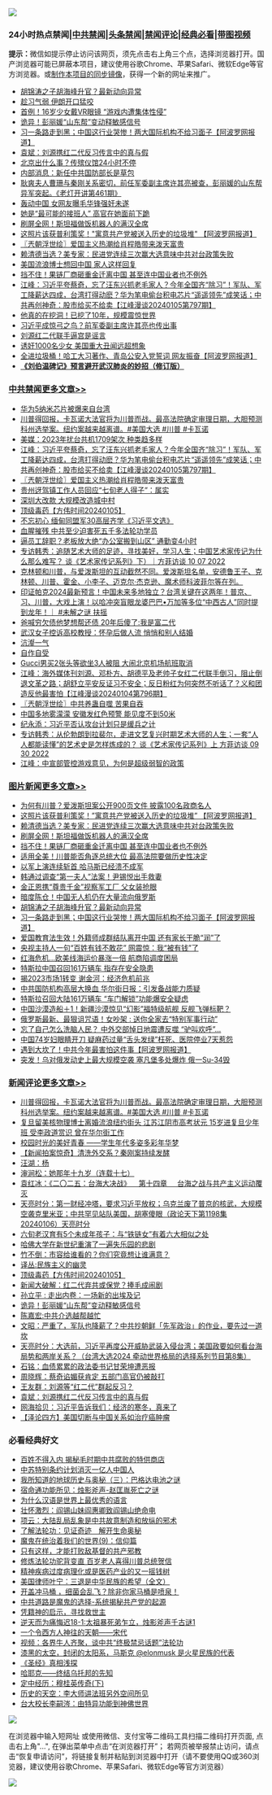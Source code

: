![](https://raw.githubusercontent.com/jsvpn/jsproxy/dev/64photo/fqnews-qr.jpg)

<div id="tt">
<h3>24小时热点禁闻|<a href="#%E4%B8%AD%E5%85%B1%E7%A6%81%E9%97%BB%E6%9B%B4%E5%A4%9A%E6%96%87%E7%AB%A0">中共禁闻</a>|<a href="#%E5%9B%BE%E7%89%87%E6%96%B0%E9%97%BB%E6%9B%B4%E5%A4%9A%E6%96%87%E7%AB%A0">头条禁闻</a>|<a href="#%E6%96%B0%E9%97%BB%E8%AF%84%E8%AE%BA%E6%9B%B4%E5%A4%9A%E6%96%87%E7%AB%A0">禁闻评论|<a href="#%E5%BF%85%E7%9C%8B%E7%BB%8F%E5%85%B8%E5%A5%BD%E6%96%87">经典必看</a>|<a href="https://fan1.xyz/3" target="_blank">带图视频</a></h3>
<div><b>提示：</b>微信如提示停止访问该网页，须先点击右上角三个点，选择浏览器打开。国产浏览器可能已屏蔽本项目，建议使用谷歌Chrome、苹果Safari、微软Edge等官方浏览器。或<a href="%E5%88%B6%E4%BD%9Cgit%E7%A6%81%E9%97%BB%E9%95%9C%E5%83%8F.md">制作本项目的同步镜像</a>，获得一个新的网址来推广。</div>
<ul>

<li><a href="/topimagenews/20240106/1983984.md">胡锦涛之子胡海峰升官？最新动向异常</a></li>
<li><a href="/ccpdope/20240106/1983925.md">趁习气弱 伊朗开口猛咬</a></li>
<li><a href="/cnnews/20240106/1983990.md">首例！16岁少女戴VR眼镜 “游戏内遭集体性侵”</a></li>
<li><a href="/comments/20240106/1984021.md">诡异！彭丽媛“山东帮”变动释敏感信号</a></li>
<li><a href="/topimagenews/20240106/1983978.md">习一条路走到黑；中国这行业哭惨！两大国际机构不给习面子【阿波罗网报道】</a></li>
<li><a href="/comments/20240106/1983964.md">袁斌：刘源携红二代反习传言中的真与假</a></li>
<li><a href="/baitai/20240106/1984002.md">北京出什么事？传殡仪馆24小时不停</a></li>
<li><a href="/ccpdope/20240106/1984269.md">内部消息：新任中共国防部长是草包</a></li>
<li><a href="/sohnews/20240106/1984164.md">耿爽夫人曹珊与秦刚关系密切，前任军委副主席许其亮被查，彭丽媛的山东帮异军突起。《老灯开讲第461期》</a></li>
<li><a href="/yule/20240106/1984079.md">轰动中国 女网友曝毛华锋强奸未遂</a></li>
<li><a href="/worldnews/20240106/1984199.md">她是“最可能的接班人” 高官在她面前下跪</a></li>
<li><a href="/topimagenews/20240106/1984042.md">刷屏全网！斯坦福做饭机器人的满汉全席</a></li>
<li><a href="/topimagenews/20240106/1984207.md">这照片该获普利策奖！"寓意共产党被送入历史的垃圾堆" 【阿波罗网报道】</a></li>
<li><a href="/cbnews/20240106/1984115.md">〖兲朝浮世绘〗爱国主义热潮给肖程皓带来泼天富贵</a></li>
<li><a href="/topimagenews/20240106/1984149.md">赖清德当选？美专家：民进党连续三次赢大选意味中共对台政策失败</a></li>
<li><a href="/cnnews/20240106/1984169.md">美国流浪博士想回中国 家人这样回复</a></li>
<li><a href="/topimagenews/20240106/1984019.md">挡不住！果链厂商砸重金迁离中国 甚至连中国业者也不例外</a></li>
<li><a href="/cbnews/20240106/1984126.md">江峰：习近平夸蔡奇，忘了汪东兴抓老毛家人？今年全国齐“除习”！军队、军工降薪达四成，台湾打得动麽？华为笔电偷台积电芯片“遥遥领先”成笑话；中共再创神奇：股市给买不给卖【江峰漫谈20240105第797期】</a></li>
<li><a href="/cnnews/20240106/1983996.md">他真的在挖洞！已挖了10年，规模震惊世界</a></li>
<li><a href="/baitai/20240106/1984239.md">习近平成惊弓之鸟？前军委副主席许其亮也传出事</a></li>
<li><a href="/baitai/20240106/1984029.md">刘源红二代联手逼宫是谣言</a></li>
<li><a href="/cnnews/20240106/1984175.md">诱奸1000名少女 美国重大丑闻远超想象</a></li>
<li><a href="/cnnews/20240106/1984202.md">全进垃圾桶！哈工大习著作、青岛公安入党誓词 网友振奋【阿波罗网报道】</a></li>
<li><b><a href="/comments/20200207/1272816.md" target="_blank">《刘伯温碑记》预言避开武汉肺炎的妙招（修订版）</a></b></li>
</ul>
</div>

<div class="catlist">
<h3><a href="/cbnews/" target="_blank">中共禁闻</a><span><a href="/cbnews/" target="_blank" rel="nofollow">更多文章>></a></span></h3>
<ul>
<li><a href="/cbnews/20240106/1984311.md" target="_blank">华为5纳米芯片被爆来自台湾</a></li>
<li><a href="/comments/20240106/1984308.md" target="_blank">川普得回报，卡瓦诺大法官将为川普而战。最高法院确定审理日期，大胆预测科州选举案。纽约案越来越离谱。#美国大选 #川普 #卡瓦诺</a></li>
<li><a href="/cbnews/20240106/1984150.md" target="_blank">美媒：2023年扰台共机1709架次 种类趋多样</a></li>
<li><a href="/cbnews/20240106/1984126.md" target="_blank">江峰：习近平夸蔡奇，忘了汪东兴抓老毛家人？今年全国齐“除习”！军队、军工降薪达四成，台湾打得动麽？华为笔电偷台积电芯片“遥遥领先”成笑话；中共再创神奇：股市给买不给卖【江峰漫谈20240105第797期】</a></li>
<li><a href="/cbnews/20240106/1984115.md" target="_blank">〖兲朝浮世绘〗爱国主义热潮给肖程皓带来泼天富贵</a></li>
<li><a href="/cbnews/20240106/1984093.md" target="_blank">贵州迓驾镇工作人员回应“七旬老人得子”：属实</a></li>
<li><a href="/cbnews/20240106/1984092.md" target="_blank">深圳大改款 大规模改造城中村</a></li>
<li><a href="/comments/20240106/1984082.md" target="_blank">顶级毒药【方伟时间20240105】</a></li>
<li><a href="/cbnews/20240106/1984062.md" target="_blank">不忘初心 缅甸同盟军30高层齐学《习近平文选》</a></li>
<li><a href="/cbnews/20240106/1984039.md" target="_blank">血腥摧残 中共至少迫害死五千多法轮功学员</a></li>
<li><a href="/cbnews/20240106/1983875.md" target="_blank">逼员工辞职？老板放大绝“办公室搬到山区” 通勤变4小时</a></li>
<li><a href="/comments/20240105/1983863.md" target="_blank">专访韩秀：追随艺术大师的足迹，寻找美好，学习人生；中国艺术家传记为什么那么难写？  谈《艺术家传记系列》下）｜方菲访谈 10 07 2022</a></li>
<li><a href="/comments/20240105/1983793.md" target="_blank">克林顿和川普，与爱泼斯坦的互动截然不同。爱泼斯坦名单，安德鲁王子、克林顿、川普、霍金、小李子、迈克尔·杰克逊、魔术师科波菲尔等在列。</a></li>
<li><a href="/comments/20240105/1983792.md" target="_blank">印证帕克2024最新预言！中国未来多地独立？台湾关键在这两年！普京、习、川普，大戏上演！以哈冲突盲眼龙婆巴巴•万加等多位“中西古人”同时提到龙年！｜ #未解之谜 扶摇</a></li>
<li><a href="/cbnews/20240105/1983693.md" target="_blank">爸喊穷欠债他梦想帮还债 20年后傻了:我是富二代</a></li>
<li><a href="/cbnews/20240105/1983692.md" target="_blank">武汉女子控诉高校教授：怀孕后做人流 悄悄和别人结婚</a></li>
<li><a href="/comments/20240105/1983684.md" target="_blank">沆瀣一气</a></li>
<li><a href="/comments/20240105/1983683.md" target="_blank">自作自受</a></li>
<li><a href="/cbnews/20240105/1983667.md" target="_blank">Gucci男买2张头等欲坐3人被阻 大闹北京机场航班取消</a></li>
<li><a href="/cbnews/20240105/1983666.md" target="_blank">江峰：海外媒体刊刘源、邓朴方、胡德平及老帅子女红二代联手倒习，阻止倒退文革之路；胡舒立平安反证习不安全；反日粉红为何突然不听话了？义和团造反他最害怕【江峰漫谈20240104第796期】</a></li>
<li><a href="/cbnews/20240105/1983657.md" target="_blank">〖兲朝浮世绘〗中共养蛊自噬 苦果自吞</a></li>
<li><a href="/cbnews/20240105/1983619.md" target="_blank">中国多地雾濛濛 安徽发红色预警 能见度不到50米</a></li>
<li><a href="/cbnews/20240105/1983581.md" target="_blank">纪永添：习近平否认攻台计划只是缓兵之计</a></li>
<li><a href="/comments/20240105/1983548.md" target="_blank">专访韩秀：从伦勃朗到拉裴尔，走进文艺复兴时期艺术大师的人生；一套“人人都能读懂”的艺术史是怎样炼成的？   谈《艺术家传记系列》上  方菲访谈 09 30 2022</a></li>
<li><a href="/cbnews/20240105/1983503.md" target="_blank">江峰：中宣部管控游戏意见，为何是超级弱智的政策</a></li>

</ul>
</div>
<div class="catlist">
<h3><a href="/topimagenews/" target="_blank">图片新闻</a><span><a href="/topimagenews/" target="_blank" rel="nofollow">更多文章>></a></span></h3>
<ul>
<li><a href="/topimagenews/20240106/1984291.md" target="_blank">为何有川普？爱泼斯坦案公开900页文件 披露100名政商名人</a></li>
<li><a href="/topimagenews/20240106/1984207.md" target="_blank">这照片该获普利策奖！&#8221;寓意共产党被送入历史的垃圾堆&#8221; 【阿波罗网报道】</a></li>
<li><a href="/topimagenews/20240106/1984149.md" target="_blank">赖清德当选？美专家：民进党连续三次赢大选意味中共对台政策失败</a></li>
<li><a href="/topimagenews/20240106/1984042.md" target="_blank">刷屏全网！斯坦福做饭机器人的满汉全席</a></li>
<li><a href="/topimagenews/20240106/1984019.md" target="_blank">挡不住！果链厂商砸重金迁离中国 甚至连中国业者也不例外</a></li>
<li><a href="/topimagenews/20240106/1984018.md" target="_blank">适用全美！川普能否角逐总统大位 最高法院要做历史性决定</a></li>
<li><a href="/topimagenews/20240106/1984017.md" target="_blank">以军上演连续斩首 哈马斯已经溃不成军</a></li>
<li><a href="/topimagenews/20240106/1983994.md" target="_blank">韩通过调查“第一夫人”法案！尹锡悦出手救妻</a></li>
<li><a href="/topimagenews/20240106/1983993.md" target="_blank">金正恩携“尊贵千金”视察军工厂 父女装抢眼</a></li>
<li><a href="/topimagenews/20240106/1983992.md" target="_blank">暗度陈仓！中国无人机仍在大量流向俄罗斯</a></li>
<li><a href="/topimagenews/20240106/1983984.md" target="_blank">胡锦涛之子胡海峰升官？最新动向异常</a></li>
<li><a href="/topimagenews/20240106/1983978.md" target="_blank">习一条路走到黑；中国这行业哭惨！两大国际机构不给习面子【阿波罗网报道】</a></li>
<li><a href="/topimagenews/20240106/1983909.md" target="_blank">爱国教育法生效！外籍师成群结队离开中国 还有家长干脆“润”了</a></li>
<li><a href="/topimagenews/20240106/1983891.md" target="_blank">央视主持人一句“百姓有钱不敢花” 网震惊：我“被有钱”了</a></li>
<li><a href="/topimagenews/20240106/1983890.md" target="_blank">红海危机…欧美线海运价暴涨一倍 航商陷调度困局</a></li>
<li><a href="/topimagenews/20240106/1983874.md" target="_blank">特斯拉中国召回161万辆车 指存在安全隐患</a></li>
<li><a href="/topimagenews/20240106/1983873.md" target="_blank">揭2023市场1转变 谢金河：经济危机前兆</a></li>
<li><a href="/topimagenews/20240106/1983872.md" target="_blank">中共国防机构高层大换血 华尔街日报：引发备战能力质疑</a></li>
<li><a href="/topimagenews/20240105/1983854.md" target="_blank">特斯拉召回大陆161万辆车 “车门解锁”功能爆安全疑虑</a></li>
<li><a href="/topimagenews/20240105/1983763.md" target="_blank">中国沙漠造船＋1！新疆沙漠惊见“幻影”福特级航舰 反舰飞弹标靶？</a></li>
<li><a href="/topimagenews/20240105/1983762.md" target="_blank">俄罗斯最新、最狠诅咒语！女吵架 : 送你全家去“特别军事行动”</a></li>
<li><a href="/topimagenews/20240105/1983754.md" target="_blank">忘了自己怎么洗脑人民？ 中外交部悼日地震遭反噬 “驴叫欢呼”&#8230;</a></li>
<li><a href="/topimagenews/20240105/1983738.md" target="_blank">中国74岁妇眼睛开刀 疑麻药过量“舌头发绿”枉死、医院停业7天惹怨</a></li>
<li><a href="/topimagenews/20240105/1983723.md" target="_blank">遇到大坎了！中共今年最害怕这件事【阿波罗网报道】</a></li>
<li><a href="/topimagenews/20240105/1983716.md" target="_blank">突发！乌对俄发动史上最大规模空袭 塞凡堡多处爆炸 俄一Su-34毁</a></li>

</ul>
</div>
<div class="catlist">
<h3><a href="/comments/" target="_blank">新闻评论</a><span><a href="/comments/" target="_blank" rel="nofollow">更多文章>></a></span></h3>
<ul>
<li><a href="/comments/20240106/1984308.md" target="_blank">川普得回报，卡瓦诺大法官将为川普而战。最高法院确定审理日期，大胆预测科州选举案。纽约案越来越离谱。#美国大选 #川普 #卡瓦诺</a></li>
<li><a href="/comments/20240106/1984307.md" target="_blank">复旦留美核物理博士离婚流浪纽约街头 江苏江阴市高考状元 15岁进复旦少年班 受李政道赏识 曾在华尔街工作</a></li>
<li><a href="/comments/20240106/1984290.md" target="_blank">校园时光的美好青春 ——学生年代多姿多彩年华梦</a></li>
<li><a href="/comments/20240106/1984289.md" target="_blank">【新闻拍案惊奇】清洗外交系？秦刚案持续发酵</a></li>
<li><a href="/comments/20240106/1984268.md" target="_blank">汪湖：杨</a></li>
<li><a href="/comments/20240106/1984267.md" target="_blank">渖涧松：她那年十九岁（连载十七）</a></li>
<li><a href="/comments/20240106/1984260.md" target="_blank">袁红冰：《二〇二五：台海大决战》    第十四章     台海之战与共产主义运动覆灭</a></li>
<li><a href="/comments/20240106/1984127.md" target="_blank">天亮时分：第一财经冲塔，要求习近平放权；乌克兰废了普京的核武，大规模空袭克里米亚；中共罕见站队美国，胡塞傻眼（政论天下第1198集 20240106）天亮时分</a></li>
<li><a href="/comments/20240106/1984120.md" target="_blank">六旬老汉育有5个未成年孩子：与“铁链女”有着六大相似之处</a></li>
<li><a href="/comments/20240106/1984119.md" target="_blank">哈佛大学在新世纪重演了一遍失乐园的悲剧</a></li>
<li><a href="/comments/20240106/1984100.md" target="_blank">竹不倒：市容给谁看的？你们究竟想让谁满意？</a></li>
<li><a href="/comments/20240106/1984099.md" target="_blank">译丛:民族主义的幽灵</a></li>
<li><a href="/comments/20240106/1984082.md" target="_blank">顶级毒药【方伟时间20240105】</a></li>
<li><a href="/comments/20240106/1984049.md" target="_blank">新闻大破解：红二代弃共或保党？捧毛成闹剧</a></li>
<li><a href="/comments/20240106/1984048.md" target="_blank">孙立平 : 走出内卷：一场新的出埃及记</a></li>
<li><a href="/comments/20240106/1984021.md" target="_blank">诡异！彭丽媛“山东帮”变动释敏感信号</a></li>
<li><a href="/comments/20240106/1983985.md" target="_blank">陈嘉宏:中共介选越帮越忙</a></li>
<li><a href="/comments/20240106/1983983.md" target="_blank">文昭：严重了，军队也降薪了？中共抄朝鲜「先军政治」的作业，要先过一道坎</a></li>
<li><a href="/comments/20240106/1983977.md" target="_blank">天亮时分：大选前，习近平再度公开威胁武装入侵台湾；美国政要如何看台海局势和两岸关系？（台湾大选2024 牵动世界格局的选择系列节目第8集）</a></li>
<li><a href="/comments/20240106/1983967.md" target="_blank">石铭：血债累累的政法委书记甘荣坤遭恶报</a></li>
<li><a href="/comments/20240106/1983966.md" target="_blank">周晓辉：蔡奇谄媚获肯定 五部门高官仍被敲打</a></li>
<li><a href="/comments/20240106/1983965.md" target="_blank">王友群：刘源等“红二代”群起反习？</a></li>
<li><a href="/comments/20240106/1983964.md" target="_blank">袁斌：刘源携红二代反习传言中的真与假</a></li>
<li><a href="/comments/20240106/1983963.md" target="_blank">网海拾贝：习近平告诉我们：经济的寒冬，真来了</a></li>
<li><a href="/comments/20240106/1983882.md" target="_blank">【泽论四方】美国切断与中国关系如治疗癌肿瘤</a></li>

</ul>
</div>

<div class="catlist">
<h3>必看经典好文</h3>
<ul>
<li><a href="/lifebaike/20200711/1358994.md" target="_blank">百姓不得入内 揭秘毛时期中共腐败的特供商店</a></li>
<li><a href="/comments/20220920/1786910.md" target="_blank">中苏特别条约计划消灭一亿人中国人</a></li>
<li><a href="/tculture/xiulian/20170726/797589.md" target="_blank">我所知道的地球历史与奥秘（三）：巴格达电池之谜</a></li>
<li><a href="/tculture/20151001/455916.md" target="_blank">宿命通功能所见：烛影斧声-赵匡胤死亡之谜</a></li>
<li><a href="/ssgc/20200820/1382763.md" target="_blank">为什么汉语是世界上最优秀的语言</a></li>
<li><a href="/cbnews/20200727/1366904.md" target="_blank">壮怀激烈：阎锡山妹阎惠卿致阎锡山绝命电</a></li>
<li><a href="/comments/20220730/1764893.md" target="_blank">项云：大陆乱局乱象是中共故意制造和放纵的邪术</a></li>
<li><a href="/comments/20200307/1289968.md" target="_blank">了解法轮功：见证奇迹　解开生命奥秘</a></li>
<li><a href="/topimagenews/20180529/949649.md" target="_blank">魔鬼在统治着我们的世界(9)：信仰篇</a></li>
<li><a href="/comments/20220127/1684835.md" target="_blank">只有这样，才能打败敌基督的共产邪教</a></li>
<li><a href="/comments/20210720/1502969.md" target="_blank">修炼法轮功驼背变直 百岁老人喜得川普总统贺信</a></li>
<li><a href="/lifebaike/20230911/1932098.md" target="_blank">精神疾病过度病理化或是医药产业的又一摇钱树</a></li>
<li><a href="/comments/20220928/1790417.md" target="_blank">美国律师叶宁：三退是中华民族的希望（全文）</a></li>
<li><a href="/comments/20231203/1969183.md" target="_blank">开盖冲马桶 ，细菌会乱飞？除非你家马桶是喷泉！</a></li>
<li><a href="/comments/20181209/1044543.md" target="_blank">中共道路是魔鬼的选择-系统揭秘共产党的起源</a></li>
<li><a href="/tculture/xiulian/20150708/421752.md" target="_blank">凭籍神的启示，寻找救世主</a></li>
<li><a href="/tculture/20190304/1091068.md" target="_blank">逆天而为痛悔迟18-1:太祖暴死弟乍立，烛影斧声千古谜1</a></li>
<li><a href="/lifebaike/20211124/1656686.md" target="_blank">一个令西方人神往的天朝——宋代</a></li>
<li><a href="/comments/20220514/1732752.md" target="_blank">视频：各界牛人齐聚，谈中共“终极禁忌话题”法轮功</a></li>
<li><a href="/cbnews/20211017/1639766.md" target="_blank">漆黑的太空，封闭的太阳系，马斯克 @elonmusk 是火星民族的代表</a></li>
<li><a href="/tculture/20201113/1430493.md" target="_blank">《圣经》真相浅探</a></li>
<li><a href="/comments/20220516/1733397.md" target="_blank">哈耶克——终结乌托邦的先知</a></li>
<li><a href="/tculture/xiulian/20151108/468739.md" target="_blank">定中经历：穆桂英传奇(下)</a></li>
<li><a href="/tculture/20121025/73064.md" target="_blank">历史的天空：李大师讲法班另外空间所见</a></li>
<li><a href="/aomi/life/20141109/310549.md" target="_blank">台大校长李嗣涔：由特异功能到神佛世界</a></li>

</ul>
</div>

![](https://raw.githubusercontent.com/jsvpn/jsproxy/dev/64photo/fqnews-qr.jpg)

在浏览器中输入短网址 或使用微信、支付宝等二维码工具扫描二维码打开页面, 点击右上角"...", 在弹出菜单中点击“在浏览器打开”； 若网页被举报禁止访问，请点击“恢复申请访问”，将链接复制并粘贴到浏览器中打开（请不要使用QQ或360浏览器，建议使用谷歌Chrome、苹果Safari、微软Edge等官方浏览器）

![](https://raw.githubusercontent.com/jsvpn/jsproxy/dev/64photo/wx.jpg)